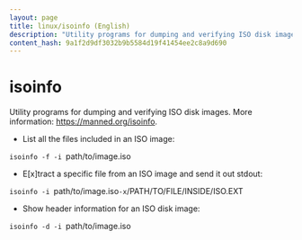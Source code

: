 ```yaml
---
layout: page
title: linux/isoinfo (English)
description: "Utility programs for dumping and verifying ISO disk images."
content_hash: 9a1f2d9df3032b9b5584d19f41454ee2c8a9d690
---
```

# isoinfo

Utility programs for dumping and verifying ISO disk images.
More information: <https://manned.org/isoinfo>.

- List all the files included in an ISO image:

`isoinfo -f -i `<span class="tldr-var badge badge-pill bg-dark-lm bg-white-dm text-white-lm text-dark-dm font-weight-bold">path/to/image.iso</span>

- E[x]tract a specific file from an ISO image and send it out stdout:

`isoinfo -i `<span class="tldr-var badge badge-pill bg-dark-lm bg-white-dm text-white-lm text-dark-dm font-weight-bold">path/to/image.iso</span>` -x `<span class="tldr-var badge badge-pill bg-dark-lm bg-white-dm text-white-lm text-dark-dm font-weight-bold">/PATH/TO/FILE/INSIDE/ISO.EXT</span>

- Show header information for an ISO disk image:

`isoinfo -d -i `<span class="tldr-var badge badge-pill bg-dark-lm bg-white-dm text-white-lm text-dark-dm font-weight-bold">path/to/image.iso</span>

